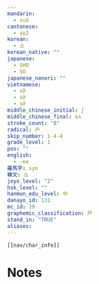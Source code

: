 ```yaml
---
mandarin:
  - suǒ
cantonese:
  - so2
korean:
  - 소
korean_native: ""
japanese:
  - SHO
  - SO
japanese_nanori: ""
vietnamese:
  - sỡ
  - sở
  - sớ
middle_chinese_initial: ʃ
middle_chinese_final: ɨʌ
stroke_count: "8"
radical: 戶
skip_number: 1-4-4
grade_level: 1
pos: ""
english:
  - -ee
羅馬字: syo
韓文: 쇼
joyo_level: "2"
hsk_level: ""
hanmun_edu_level: 中
danayo_id: 131
mc_id: 19
graphemic_classification: 戸
stand_in: "TRUE"
aliases:
---
```

```meta-bind-embed
[[nav/char_info]]
```

# Notes
